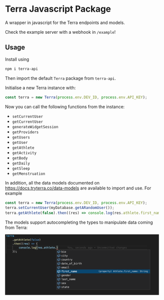 # Terra Javascript Package

A wrapper in javascript for the Terra endpoints and models.

Check the example server with a webhook in `/example`!
## Usage

Install using

```sh
npm i terra-api
```

Then import the default `Terra` package from `terra-api`.

Initialise a new Terra instance with:

```js
const terra = new Terra(process.env.DEV_ID, process.env.API_KEY);
```

Now you can call the following functions from the instance:

- `setCurrentUser`
- `getCurrentUser`
- `generateWidgetSession`
- `getProviders`
- `getUsers`
- `getUser`
- `getAthlete`
- `getActivity`
- `getBody`
- `getDaily`
- `getSleep`
- `getMenstruation`

In addition, all the data models documented on https://docs.tryterra.co/data-models are available to import and use. For example

```ts
const terra = new Terra(process.env.DEV_ID, process.env.API_KEY);
terra.setCurrentUser(myDatabase.getARandomUser());
terra.getAthlete(false).then((res) => console.log(res.athlete.first_name));
```

The models support autocompleting the types to manipulate data coming from Terra:

![typed_1](./images/typed_1.png)